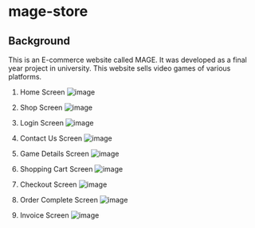 # mage-store
## Background
This is an E-commerce website called MAGE. It was developed as a final year project in university. This website sells video games of various platforms.

1. Home Screen
![image](https://user-images.githubusercontent.com/119149299/232005629-095403e7-ff94-485e-bb5e-ec8261ce953f.png)

2. Shop Screen
![image](https://user-images.githubusercontent.com/119149299/232007304-9091c8f6-a0fb-466d-ad59-b6bdaca26ab8.png)

3. Login Screen
![image](https://user-images.githubusercontent.com/119149299/232005989-7668015f-b479-49ee-9fb6-16579b75fa01.png)

4. Contact Us Screen
![image](https://user-images.githubusercontent.com/119149299/232006444-5781e7c3-bff7-4f81-9871-744f1a5e539b.png)

5. Game Details Screen
![image](https://user-images.githubusercontent.com/119149299/232007677-49251650-3c04-4281-b686-8ffff7c0034e.png)

6. Shopping Cart Screen
![image](https://user-images.githubusercontent.com/119149299/232006644-fc0ec85e-19e8-49d0-8549-8bd13f388cbe.png)

7. Checkout Screen
![image](https://user-images.githubusercontent.com/119149299/232008343-21303703-a4f6-4ea3-8b11-55b853d94e15.png)

8. Order Complete Screen
![image](https://user-images.githubusercontent.com/119149299/232008526-580814c0-a33e-49a5-8b79-b755f42e9bd7.png)

9. Invoice Screen
![image](https://user-images.githubusercontent.com/119149299/232009054-6e500abd-b1ea-49c0-a949-ee270da70d64.png)
